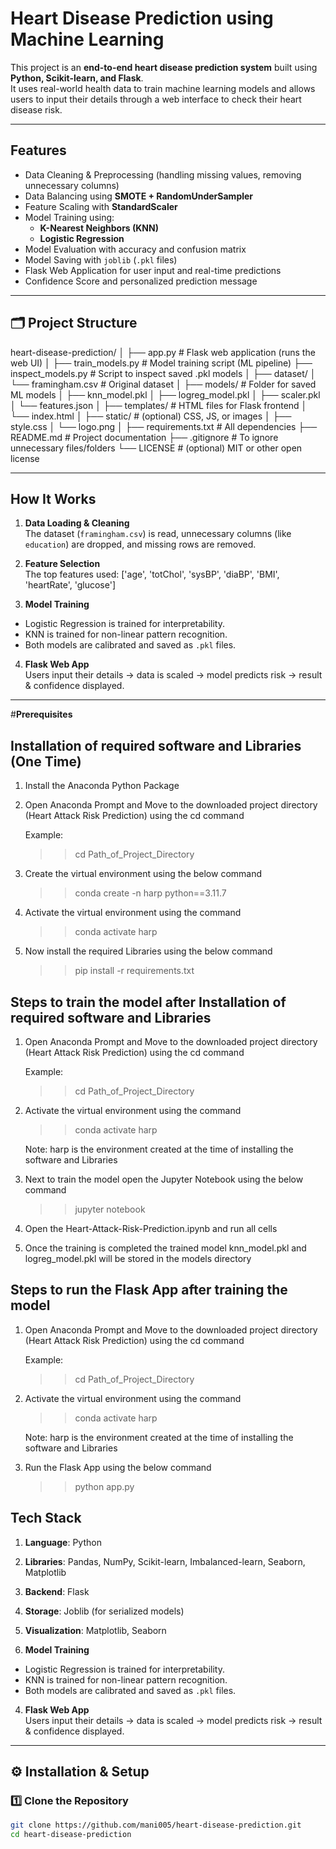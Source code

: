 # Heart Disease Prediction using Machine Learning

This project is an **end-to-end heart disease prediction system** built using **Python, Scikit-learn, and Flask**.  
It uses real-world health data to train machine learning models and allows users to input their details through a web interface to check their heart disease risk.

---

## Features

- Data Cleaning & Preprocessing (handling missing values, removing unnecessary columns)
- Data Balancing using **SMOTE + RandomUnderSampler**
- Feature Scaling with **StandardScaler**
- Model Training using:
  - **K-Nearest Neighbors (KNN)**
  - **Logistic Regression**
- Model Evaluation with accuracy and confusion matrix
- Model Saving with `joblib` (`.pkl` files)
- Flask Web Application for user input and real-time predictions
- Confidence Score and personalized prediction message

---

## 🗂️ Project Structure

heart-disease-prediction/
│
├── app.py                        # Flask web application (runs the web UI)
│
├── train_models.py               # Model training script (ML pipeline)
├── inspect_models.py             # Script to inspect saved .pkl models
│
├── dataset/
│   └── framingham.csv            # Original dataset
│
├── models/                       # Folder for saved ML models
│   ├── knn_model.pkl
│   ├── logreg_model.pkl
│   ├── scaler.pkl
│   └── features.json
│
├── templates/                    # HTML files for Flask frontend
│   └── index.html
│
├── static/                       # (optional) CSS, JS, or images
│   ├── style.css
│   └── logo.png
│
├── requirements.txt              # All dependencies
├── README.md                     # Project documentation
├── .gitignore                    # To ignore unnecessary files/folders
└── LICENSE                       # (optional) MIT or other open license



---

## How It Works

1. **Data Loading & Cleaning**  
   The dataset (`framingham.csv`) is read, unnecessary columns (like `education`) are dropped, and missing rows are removed.

2. **Feature Selection**  
   The top features used:
   ['age', 'totChol', 'sysBP', 'diaBP', 'BMI', 'heartRate', 'glucose']

3. **Model Training**  
- Logistic Regression is trained for interpretability.
- KNN is trained for non-linear pattern recognition.
- Both models are calibrated and saved as `.pkl` files.

4. **Flask Web App**  
Users input their details → data is scaled → model predicts risk → result & confidence displayed.

---

#**Prerequisites**

## Installation of required software and Libraries (One Time)

1. Install the Anaconda Python Package
2. Open Anaconda Prompt and Move to the downloaded project directory (Heart Attack Risk Prediction) using the cd command

	Example:
	>> cd Path_of_Project_Directory
	
3. Create the virtual environment using the below command
	>>conda create -n harp python==3.11.7
4. Activate the virtual environment using the command
	>>conda activate harp
5. Now install the required Libraries using the below command
	>>pip install -r requirements.txt


## Steps to train the model after Installation of required software and Libraries

1. Open Anaconda Prompt and Move to the downloaded project directory (Heart Attack Risk Prediction) using the cd command

	Example:
	>> cd Path_of_Project_Directory
	
2. Activate the virtual environment using the command
	>>conda activate harp
	
	Note: harp is the environment created at the time of installing the software and Libraries
	
3. Next to train the model open the Jupyter Notebook using the below command
	>>jupyter notebook
4. Open the Heart-Attack-Risk-Prediction.ipynb and run all cells
5. Once the training is completed the trained model knn_model.pkl and logreg_model.pkl will be stored in the models directory


## Steps to run the Flask App after training the model 

1. Open Anaconda Prompt and Move to the downloaded project directory (Heart Attack Risk Prediction) using the cd command

	Example:
	>> cd Path_of_Project_Directory
	
2. Activate the virtual environment using the command
	>>conda activate harp
	
	Note: harp is the environment created at the time of installing the software and Libraries
	
3. Run the Flask App using the below command
	>>python app.py

## Tech Stack

1. **Language**: Python

2. **Libraries**: Pandas, NumPy, Scikit-learn, Imbalanced-learn, Seaborn, Matplotlib

3. **Backend**: Flask

4. **Storage**: Joblib (for serialized models)

5. **Visualization**: Matplotlib, Seaborn



3. **Model Training**  
- Logistic Regression is trained for interpretability.
- KNN is trained for non-linear pattern recognition.
- Both models are calibrated and saved as `.pkl` files.

4. **Flask Web App**  
Users input their details → data is scaled → model predicts risk → result & confidence displayed.

---

## ⚙️ Installation & Setup

### 1️⃣ Clone the Repository
```bash
git clone https://github.com/mani005/heart-disease-prediction.git
cd heart-disease-prediction






